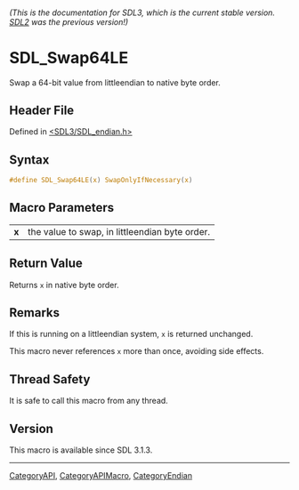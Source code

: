 ###### (This is the documentation for SDL3, which is the current stable version. [SDL2](https://wiki.libsdl.org/SDL2/) was the previous version!)
# SDL_Swap64LE

Swap a 64-bit value from littleendian to native byte order.

## Header File

Defined in [<SDL3/SDL_endian.h>](https://github.com/libsdl-org/SDL/blob/main/include/SDL3/SDL_endian.h)

## Syntax

```c
#define SDL_Swap64LE(x) SwapOnlyIfNecessary(x)
```

## Macro Parameters

|       |                                                |
| ----- | ---------------------------------------------- |
| **x** | the value to swap, in littleendian byte order. |

## Return Value

Returns `x` in native byte order.

## Remarks

If this is running on a littleendian system, `x` is returned unchanged.

This macro never references `x` more than once, avoiding side effects.

## Thread Safety

It is safe to call this macro from any thread.

## Version

This macro is available since SDL 3.1.3.

----
[CategoryAPI](CategoryAPI), [CategoryAPIMacro](CategoryAPIMacro), [CategoryEndian](CategoryEndian)

